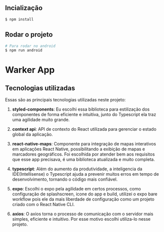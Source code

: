 ## Incialização
```bash
$ npm install
```

## Rodar o projeto
```bash
# Para rodar no android
$ npm run android
```

# Warker App 

## Tecnologias utilizadas

Essas são as principais tecnologias utilizadas neste projeto:

1. **styled-components**: Eu escolhi essa biblioteca para estilização dos componentes de forma eficiente e intuitiva, junto do Typescript ela traz uma agilidade muito grande. 

2. **context api**: API de contexto do React utilizada para gerenciar o estado global da aplicação.

3. **react-native-maps**: Componente para integração de mapas interativos em aplicações React Native, possibilitando a exibição de mapas e marcadores geográficos. Foi escolhida por atender bem aos requisitos que esse app precisava, é uma biblioteca atualizada e muito completa.

4. **typescript**: Além do aumento da produtividade, a inteligencia da IDE(Intellisense) o Typescript ajuda a prevenir muitos erros em 
tempo de desenvolvimento, tornando o código mais confiável.

5. **expo**: Escolhi o expo pela agilidade em certos processos, como configuração de splashscreen, icone do app e build, utilizei o expo bare workflow pois ele da mais liberdade de configuração como um projeto criado com o React Native CLI.

6. **axios**: O axios torna o processo de comunicação com o servidor mais simples, eficiente e intuitivo. Por esse motivo escolhi utiliza-lo nesse projeto.
